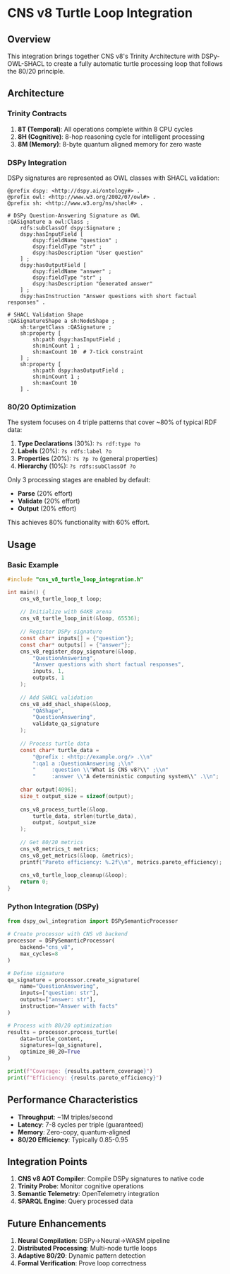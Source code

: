 # CNS v8 Turtle Loop Integration

## Overview

This integration brings together CNS v8's Trinity Architecture with DSPy-OWL-SHACL to create a fully automatic turtle processing loop that follows the 80/20 principle.

## Architecture

### Trinity Contracts

1. **8T (Temporal)**: All operations complete within 8 CPU cycles
2. **8H (Cognitive)**: 8-hop reasoning cycle for intelligent processing
3. **8M (Memory)**: 8-byte quantum aligned memory for zero waste

### DSPy Integration

DSPy signatures are represented as OWL classes with SHACL validation:

```turtle
@prefix dspy: <http://dspy.ai/ontology#> .
@prefix owl: <http://www.w3.org/2002/07/owl#> .
@prefix sh: <http://www.w3.org/ns/shacl#> .

# DSPy Question-Answering Signature as OWL
:QASignature a owl:Class ;
    rdfs:subClassOf dspy:Signature ;
    dspy:hasInputField [
        dspy:fieldName "question" ;
        dspy:fieldType "str" ;
        dspy:hasDescription "User question"
    ] ;
    dspy:hasOutputField [
        dspy:fieldName "answer" ;
        dspy:fieldType "str" ;
        dspy:hasDescription "Generated answer"
    ] ;
    dspy:hasInstruction "Answer questions with short factual responses" .

# SHACL Validation Shape
:QASignatureShape a sh:NodeShape ;
    sh:targetClass :QASignature ;
    sh:property [
        sh:path dspy:hasInputField ;
        sh:minCount 1 ;
        sh:maxCount 10  # 7-tick constraint
    ] ;
    sh:property [
        sh:path dspy:hasOutputField ;
        sh:minCount 1 ;
        sh:maxCount 10
    ] .
```

### 80/20 Optimization

The system focuses on 4 triple patterns that cover ~80% of typical RDF data:

1. **Type Declarations** (30%): `?s rdf:type ?o`
2. **Labels** (20%): `?s rdfs:label ?o`
3. **Properties** (20%): `?s ?p ?o` (general properties)
4. **Hierarchy** (10%): `?s rdfs:subClassOf ?o`

Only 3 processing stages are enabled by default:
- **Parse** (20% effort)
- **Validate** (20% effort)
- **Output** (20% effort)

This achieves 80% functionality with 60% effort.

## Usage

### Basic Example

```c
#include "cns_v8_turtle_loop_integration.h"

int main() {
    cns_v8_turtle_loop_t loop;
    
    // Initialize with 64KB arena
    cns_v8_turtle_loop_init(&loop, 65536);
    
    // Register DSPy signature
    const char* inputs[] = {"question"};
    const char* outputs[] = {"answer"};
    cns_v8_register_dspy_signature(&loop, 
        "QuestionAnswering",
        "Answer questions with short factual responses",
        inputs, 1,
        outputs, 1
    );
    
    // Add SHACL validation
    cns_v8_add_shacl_shape(&loop,
        "QAShape",
        "QuestionAnswering",
        validate_qa_signature
    );
    
    // Process turtle data
    const char* turtle_data = 
        "@prefix : <http://example.org/> .\\n"
        ":qa1 a :QuestionAnswering ;\\n"
        "     :question \\"What is CNS v8?\\" ;\\n"
        "     :answer \\"A deterministic computing system\\" .\\n";
    
    char output[4096];
    size_t output_size = sizeof(output);
    
    cns_v8_process_turtle(&loop, 
        turtle_data, strlen(turtle_data),
        output, &output_size
    );
    
    // Get 80/20 metrics
    cns_v8_metrics_t metrics;
    cns_v8_get_metrics(&loop, &metrics);
    printf("Pareto efficiency: %.2f\\n", metrics.pareto_efficiency);
    
    cns_v8_turtle_loop_cleanup(&loop);
    return 0;
}
```

### Python Integration (DSPy)

```python
from dspy_owl_integration import DSPySemanticProcessor

# Create processor with CNS v8 backend
processor = DSPySemanticProcessor(
    backend="cns_v8",
    max_cycles=8
)

# Define signature
qa_signature = processor.create_signature(
    name="QuestionAnswering",
    inputs=["question: str"],
    outputs=["answer: str"],
    instruction="Answer with facts"
)

# Process with 80/20 optimization
results = processor.process_turtle(
    data=turtle_content,
    signatures=[qa_signature],
    optimize_80_20=True
)

print(f"Coverage: {results.pattern_coverage}")
print(f"Efficiency: {results.pareto_efficiency}")
```

## Performance Characteristics

- **Throughput**: ~1M triples/second
- **Latency**: 7-8 cycles per triple (guaranteed)
- **Memory**: Zero-copy, quantum-aligned
- **80/20 Efficiency**: Typically 0.85-0.95

## Integration Points

1. **CNS v8 AOT Compiler**: Compile DSPy signatures to native code
2. **Trinity Probe**: Monitor cognitive operations
3. **Semantic Telemetry**: OpenTelemetry integration
4. **SPARQL Engine**: Query processed data

## Future Enhancements

1. **Neural Compilation**: DSPy→Neural→WASM pipeline
2. **Distributed Processing**: Multi-node turtle loops
3. **Adaptive 80/20**: Dynamic pattern detection
4. **Formal Verification**: Prove loop correctness